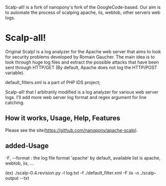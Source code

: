 Scalp-all! is a fork of nanopony's fork of the GoogleCode-based. Our aim is to automate the process of scalping apache, iis, webtob, other servers web logs.

# Scalp-all!

Original Scalp! is a log analyzer for the Apache web server that aims to look for security problems developed by Romain Gaucher. The main idea is to look through huge log files and extract the possible attacks that have been sent through HTTP/GET (By default, Apache does not log the HTTP/POST variable).

default_filters.xml is a part of PHP IDS project;

Scalp-all! that I arbitrarily modified is a log analyzer for various web server logs. I'll add more web server log format and regex argument for line catching.   

## How it works, Usage, Help, Features

Please see the site(https://github.com/nanopony/apache-scalp). 

## added-Usage 

-F, --format : the log file format 'apache' by default, available list is apache, webtob, iis, ...

(ex) ./scalp-0.4.revision.py -l log.txt -f ./default_filter.xml -F iis -o ./scalp-output --txt 

